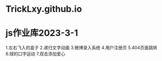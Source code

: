 # TrickLxy.github.io
# js作业库2023-3-1

1.左右飞入的盒子
2.递归文字动画
3.微博录入系统
4.用户注册页
5.404页面跳转
6.球的口字运动
7.双击添加爱心
